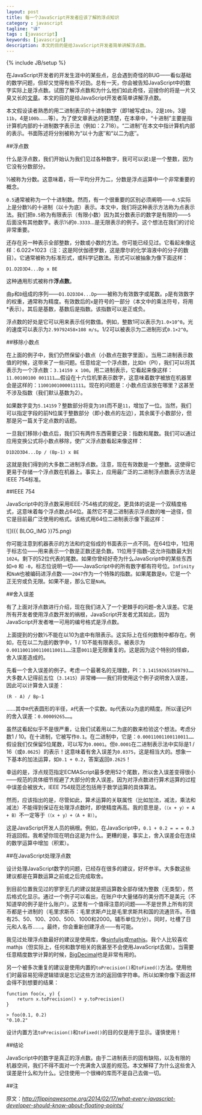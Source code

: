 ```yaml
---
layout: post
title: 每一个JavaScript开发者应该了解的浮点知识
category : javascript
tagline: "译"
tags : [javascript]
keywords: [javascript]
description: 本文的目的是给JavaScript开发者简单讲解浮点数。
---
```

{% include JB/setup %}

在JavaScript开发者的开发生涯中的某些点，总会遇到奇怪的BUG——看似基础的数学问题，但却又觉得有些不对劲。总有一天，你会被告知JavaScript中的数字实际上是浮点数。试图了解浮点数和为什么他们如此奇怪，迎接你的将是一片又臭又长的[文章](http://docs.oracle.com/cd/E19957-01/806-3568/ncg_goldberg.html)。本文的目的是给JavaScript开发者简单讲解浮点数。

本文假设读者熟悉的用二进制表示的十进制数字（即1被写成`1b`，2是`10b`，3是`11b`，4是`100b`……等）。为了使文章表达的更清楚，在本章中，“十进制”主要是指计算机内部的十进制数字表示法（例如：2.718）。“二进制”在本文中指计算机内部的表示。书面陈述将分别被称为“以十为底″和“以二为底″。

##浮点数

什么是浮点数，我们开始认为我们见过各种数字，我可可以说`1`是一个整数，因为它没有分数部分。

½被称为分数。这意味着，将一平均分开为二，分数是浮点运算中一个非常重要的概念。

`0.5`通常被称为一个十进制数。然而，有一个很重要的区别必须阐明——`0.5`实际上是分数½的十进制（以十为底）表示。本文中，我们将这种表示方法称为点表示法。我们把`0.5`称为有限表示（有限小数）因为其分数表示的数字是有限的——`5`后面没有其他数字。表示⅓的`0.3333`…是无限表示的例子。这个想法在我们的讨论非常重要。 

还存在另一种表示全部整数，分数或小数的方法。你可能已经见过。它看起来像这样：6.022×1023（注：这是阿伏伽德罗数，这是摩尔的化学溶液中的分子的数目）。它通常被称为标准形式，或科学记数法。形式可以被抽象为像下面这样：

	D1.D2D3D4...Dp x BE

这种通用形式被称作**浮点数**。

由`p`和`D`组成的序列——`D1.D2D3D4...Dp`——被称为有效数字或尾数。`p`是有效数字的权重，通常称为精度。有效数后的`x`是符号的一部分（本文中的乘法符号，将用\*表示）。其后是基数，基数后是指数。该指数可以是正或负。

浮点数的好处是它可以用来表示任何数值。例如，整数1可以表示为`1.0×10^0`。光的速度可以表示为`2.99792458×108 m/s`。1/2可以被表示为二进制形式`0.1×2^0`。

##移除小数点

在上面的例子中，我们仍然保留小数点（小数点在数字里面）。当用二进制表示数值的时候，这带来了一些问题。任意给定一个浮点数，比如`π`（PI），我们可以将其表示为一个浮点数：`3.14159 x 100`。用二进制表示，它看起来像这样：`11.00100100 001111……`假设在十六位机里表示数字，这意味着数字被放在机器里会是这样的：`11001001000011111`。现在的问题是：小数点应该放在哪里？这甚至不涉及指数（我们默认基数为2）。

如果数字变为`5.14159`？整数部分将变为`101`而不是`11`，增加了一位。当然，我们可以指定字段的前N位属于整数部分（即小数点的左边），其余属于小数部分，但那是另一篇关于定点数的话题。

一旦我们移除小数点后，我们只有两件东西需要记录：指数和尾数。我们可以通过应用变换公式将小数点移除，使广义浮点数看起来像这样：

	D1D2D3D4...Dp / (Bp-1) x BE

这就是我们得到的大多数二进制浮点数。注意，现在有效数是一个整数。这使得它更易于存储一个浮点数在机器上。事实上，应用最广泛的二进制浮点数表示方法是IEEE 754标准。

##IEEE 754

JavaScript中的浮点数采用IEEE-754格式的规定。更具体的说是一个双精度格式，这意味着每个浮点数占64位。虽然它不是二进制表示浮点数的唯一途径，但它是目前最广泛使用的格式。该格式用64位二进制表示像下面这样：

![]({{ BLOG_IMG }}75.png)

你可能注意到机器表示的方法和约定俗成的书面表示一点不同。在64位中，1位用于标志位——用来表示一个数是正数还是负数。11位用于指数–这允许指数最大到`1024`。剩下的52位代表的尾数。如果你曾经好奇为什么JavaScript中的某些东西如`+0` 和 `-0`，标志位说明一切——JavaScript中的所有数字都有符号位。`Infinity`和`NaN`也被编码进浮点数——`2047`作为一个特殊的指数。如果尾数是`0`，它是一个正无穷或负无限。如果不是，那么它是`NaN`。

##舍入误差

有了上面对浮点数进行介绍，现在我们进入了一个更棘手的问题–舍入误差。它是所有开发者使用浮点数开发的祸根，JavaScript开发者尤其如此，因为JavaScript开发者唯一可用的编号格式是浮点数。

上面提到的分数⅓不能在以10为底中有限表示。这实际上在任何数制中都存在。例如，在在以二为底的数字中，1 / 10不能有限表示。被表示为`0.00110011001100110011……`注意`0011`是无限重复的。这是因为这个特别的怪癖，舍入误差造成的。

先看一个舍入误差的例子。考虑一个最著名的无理数，PI：`3.141592653589793……`大多数人记得前五位（`3.1415`）非常棒——我们将使用这个例子说明舍入误差，因此可以计算舍入误差：

	(R - A) / Bp-1
……其中`R`代表圆形的半径，`A`代表一个实数。`Bp`代表以`p`为底的精度。所以谨记PI的舍入误差：`0.00009265……`。

虽然这看起似乎不是很严重，让我们试着用以二为底的数来检验这个想法。考虑分数1 / 10。在十进制，它被写作`0.1`。在二进制中，它是：`0.00011001100110011……`假设我们仅保留5位尾数，可以写为`0.0001`。但`0.0001`在二进制表示法中实际是1 / 16（或`0.0625`）的表示！这意味着有舍入误差为`0.0375`，这是相当大的。想象一下基本的加法运算，如`0.1 + 0.2`，答案返回`0.2625`！

幸运的是，浮点规范指定ECMAScript最多使用52个尾数，所以舍入误差变得很小——规范的具体细节规避了大部分的舍入误差。因为对浮点数进行算术运算的过程中误差会被放大，IEEE 754规范还包括用于数学运算的具体算法。

然而，应该指出的是，尽管如此，算术运算的关联属性（比如加法，减法，乘法和减法）不能得到保证在处理浮点数时，即使精度再高。我的意思是，`（（x + y）+ A + B）`不一定等于`（（x + y）+（A + B））`。

这是JavaScript开发人员的祸根。例如，在JavaScript中，`0.1 + 0.2 = = = 0.3`将返回假。我希望你现在明白这是为什么。更糟的是，事实上，舍入误差会在连续的数学运算中增加（积累）。

##在JavaScript处理浮点数

设计处理JavaScript数字的问题，已经存在很多的建议，好坏参半。大多数这些建议都是在算数运算之前或之后完成取舍。

到目前位置我见过的寥寥无几的建议就是把运算数全部存储为整数（无类型），然后格式化显示。通过一个例子可以看出，在账户中大量储存的美分而不是美元（不知道举的例子是什么账户）。这里有一个值得注意的问题——不是世界上所有的货币都是十进制的（毛里求斯币：毛里求斯卢比是毛里求斯共和国的流通货币。币值有25、50、100、200、500、1000和2000。辅币单位为分）。同时，吐槽了日元和人名币……。最终，你会重新创建浮点——有可能。

我见过处理浮点数最好的建议是使用库，像[sinfuljs](https://github.com/guipn/sinful.js)或[mathjs](http://mathjs.org/)。我个人比较喜欢mathjs（但实际上，任何和数学相关的我甚至不会使用JavaScript去做）。当需要任意精度数学计算的时候，[BigDecimal](https://github.com/dtrebbien/BigDecimal.js)也是非常有用的。

另一个被多次重复的建议是使用内置的`toPrecision()`和`toFixed()`方法。使用他们时最容易犯得逻辑错误是忘记这些方法的返回值字符串。所以如果你像下面这样会得不到想要的结果：

	function foo(x, y) {
	    return x.toPrecision() + y.toPrecision()
	}
	
	> foo(0.1, 0.2)
	"0.10.2"

设计内置方法`toPrecision()`和`toFixed()`的目的仅是用于显示。谨慎使用！

##结论

JavaScript中的数字是真正的浮点数。由于二进制表示的固有缺陷，以及有限的机器空间，我们不得不面对一个充满舍入误差的规范。本文解释了为什么这些舍入误差是什么和为什么。记住使用一个很棒的库而不是自己去做一切。

##注

原文：*http://flippinawesome.org/2014/02/17/what-every-javascript-developer-should-know-about-floating-points/*